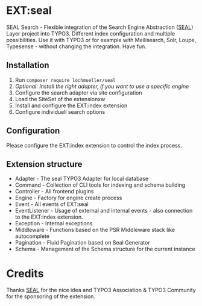 # EXT:seal

SEAL Search - Flexible integration of the Search Engine
Abstraction ([SEAL](https://php-cmsig.github.io/search/index.html)) Layer project into TYPO3. Different index
configuration and multiple possibilities. Use it with TYPO3 or for example with Meilisearch, Solr, Loupe, Typesense -
without changing the integration. Have fun.

## Installation

1. Run `composer require lochmueller/seal`
2. *Optional: Install the right adapter, if you want to use a specific engine*
3. Configure the search adapter via site configuration
4. Load the SiteSet of the extensionxw
5. Install and configure the EXT:index extension
6. Configure individuell search options

## Configuration

Please configure the EXT:index extension to control the index process.

## Extension structure

- Adapter - The seal TYPO3 Adapter for local database
- Command - Collection of CLI tools for indexing and schema building
- Controller - All frontend plugins
- Engine - Factory for engine create process
- Event - All events of EXT:seal
- EventListener - Usage of external and internal events - also connection to the EXT:index extension.
- Exception - Internal exceptions
- Middleware - Functions based on the PSR Middleware stack like autocomplete
- Pagination - Fluid Pagination based on Seal Generator
- Schema - Management of the Schema structure for the current instance

# Credits

Thanks [SEAL](https://php-cmsig.github.io/search/index.html) for the nice idea and TYPO3 Association & TYPO3 Community
for the sponsoring of the extension.
